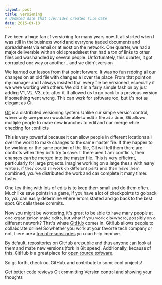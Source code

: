 ```yaml
---
layout: post
title: versioning
# Updated date that overrides created file date
date: 2015-09-10
---
```


I've been a huge fan of versioning for many years now. It all started when I was still in the business world and everyone traded documents and spreadsheets via email or at most on the network. One quarter, we had a major deliverable with an old spreadsheet that had a ton of links to other files and was handled by several people. Unfortunately, this quarter, it got corrupted one way or another... and we didn't version!

We learned our lesson from that point forward. It was no fun redoing all our changes on an old file with changes all over the place. From that point on my manager and I always insisted that every file be versioned, especially if we were working with others. We did it in a fairly simple fashion by just adding V1, V2, V3, etc. after it. It allowed us to go back to a previous version if something went wrong. This can work for software too, but it's not as elegant as Git.

[Git] is a distributed versioning system. Unlike our simple version control, where only one person would be able to edit a file at a time, Git allows multiple people to make new branches to edit and can merge while checking for conflicts.

This is very powerful because it can allow people in different locations all over the world to make changes to the same master file. If they happen to be working on the same portion of the file, Git will tell them there are conflicts when they both try to save. If there aren't any conflicts, their changes can be merged into the master file. This is very efficient, particularly for large projects. Imagine working on a large thesis with many writers; if they could all work on different parts and then have them combined, you've distributed the work and can complete it many times faster.

One key thing with lots of edits is to keep them small and do them often. Much like save points in a game, if you have a lot of checkpoints to go back to, you can easily determine where errors started and go back to the best spot. Git calls these commits.

Now you might be wondering, it's great to be able to have many people at one organization make edits, but what if you work elsewhere, possibly on a different network? That's where [GitHub](https://github.com/) comes in. GitHub allows people to collaborate online! So whether you work at your favorite tech company or not, there are a [ton of respositories](https://github.com/trending?since=monthly) you can help improve.

By default, repositories on GitHub are public and thus anyone can look at them and make new versions (fork in Git speak). Additionally, because of this, GitHub is a great place for [open source software](https://en.wikipedia.org/wiki/Open-source_software).

So go forth, check out GitHub, and contribute to some cool projects!

[Git]: https://en.wikipedia.org/wiki/Git_(software)

Get better code reviews
Git committing
Version control and showing your thoughts
